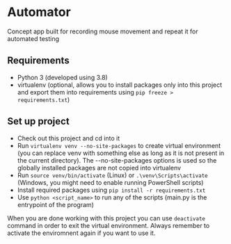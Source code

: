 # Automator
Concept app built for recording mouse movement and repeat it for automated testing

## Requirements
- Python 3 (developed using 3.8)
- virtualenv (optional, allows you to install packages only into this project and export them into requirements using `pip freeze > requirements.txt`)

## Set up project
- Check out this project and cd into it
- Run `virtualenv venv --no-site-packages` to create virtual environment (you can replace venv with something else as long as it is not present in the current directory). The --no-site-packages options is used so the globally installed packages are not copied into virtualenv
- Run `source venv/bin/activate` (Linux) or `.\venv\Scripts\activate` (Windows, you might need to enable running PowerShell scripts)
- Install required packages using `pip install -r requirements.txt`
- Use `python <script_name>` to run any of the scripts (main.py is the entrypoint of the program)

When you are done working with this project you can use `deactivate` command in order to exit the virtual environment. Always remember to activate the enviromnent again if you want to use it.
